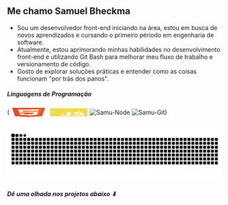 ## Me chamo Samuel Bheckma
- Sou um desenvolvedor front-end iniciando na área, estou em busca de novos aprendizados e cursando o primeiro périodo em engenharia de software.    
- Atualmente, estou aprimorando minhas habilidades no desenvolvimento front-end e utilizando Git Bash para melhorar meu fluxo de trabalho e versionamento de código.  
- Gosto de explorar soluções práticas e entender como as coisas funcionam "por trás dos panos".
<div style="display: inline_block"> <h5>Linguagens de Programação</h5>
  (<img align="center" alt="Samu-HTML" height="22" width="90" src="https://raw.githubusercontent.com/devicons/devicon/master/icons/html5/html5-original.svg">
  <img align="center" alt="Samu-Js" height="19" width="90" src="https://raw.githubusercontent.com/devicons/devicon/master/icons/javascript/javascript-plain.svg">
  <img align="center" alt="Samu-Node" height="33" width="90" src="https://www.appnovation.com/sites/default/files/2019-06/techservicelogo_NodeJS.svg">
  <img align="center" alt="Samu-Git" height="22" width="90" src="https://raw.githubusercontent.com/bwks/vendor-icons-svg/702f2ac88acc71759ce623bc5000a596195e9db3/git.svg">)
</div>

##

 <picture>
    <source media="(prefers-color-scheme: dark)" srcset="https://raw.githubusercontent.com/anahmartins/anahmartins/output/github-contribution-grid-snake-dark.svg">
    <source media="(prefers-color-scheme: light)" srcset="https://raw.githubusercontent.com/anahmartins/anahmartins/output/github-contribution-grid-snake.svg">
    <img alt="github contribution grid snake animation" src="https://raw.githubusercontent.com/anahmartins/anahmartins/output/github-contribution-grid-snake.svg">
  </picture>

##

<h5>Dê uma olhada nos projetos abaixo ⬇</h5>
